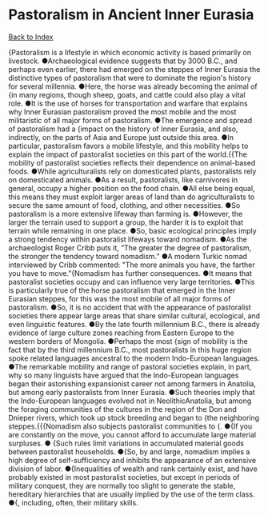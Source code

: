 # Pastoralism in Ancient Inner Eurasia
[Back to Index](https://github.com/windows10010/tpoExtractor/blog/master/README.md)

{Pastoralism is a lifestyle in which economic activity is based primarily on livestock. ●Archaeological evidence suggests that by 3000 B.C., and perhaps even earlier, there had emerged on the steppes of Inner Eurasia the distinctive types of pastoralism that were to dominate the region's history for several millennia. ●Here, the horse was already becoming the animal of {in many regions, though sheep, goats, and cattle could also play a vital role. ●It is the use of horses for transportation and warfare that explains why Inner Eurasian pastoralism proved the most mobile and the most militaristic of all major forms of pastoralism. ●The emergence and spread of pastoralism had a {impact on the history of Inner Eurasia, and also, indirectly, on the parts of Asia and Europe just outside this area. ●In particular, pastoralism favors a mobile lifestyle, and this mobility helps to explain the impact of pastoralist societies on this part of the world.{{The mobility of pastoralist societies reflects their dependence on animal-based foods. ●While agriculturalists rely on domesticated plants, pastoralists rely on domesticated animals. ●As a result, pastoralists, like carnivores in general, occupy a higher position on the food chain. ●All else being equal, this means they must exploit larger areas of land than do agriculturalists to secure the same amount of food, clothing, and other necessities. ●So pastoralism is a more extensive lifeway than farming is. ●However, the larger the terrain used to support a group, the harder it is to exploit that terrain while remaining in one place. ●So, basic ecological principles imply a strong tendency within pastoralist lifeways toward nomadism. ●As the archaeologist Roger Cribb puts it, “The greater the degree of pastoralism, the stronger the tendency toward nomadism.” ●A modern Turkic nomad interviewed by Cribb commented: "The more animals you have, the farther you have to move."{Nomadism has further consequences. ●It means that pastoralist societies occupy and can influence very large territories. ●This is particularly true of the horse pastoralism that emerged in the Inner Eurasian steppes, for this was the most mobile of all major forms of pastoralism. ●So, it is no accident that with the appearance of pastoralist societies there appear large areas that share similar cultural, ecological, and even linguistic features. ●By the late fourth millennium B.C., there is already evidence of large culture zones reaching from Eastern Europe to the western borders of Mongolia. ●Perhaps the most {sign of mobility is the fact that by the third millennium B.C., most pastoralists in this huge region spoke related languages ancestral to the modern Indo-European languages. ●The remarkable mobility and range of pastoral societies explain, in part, why so many linguists have argued that the Indo-European languages began their astonishing expansionist career not among farmers in Anatolia, but among early pastoralists from Inner Eurasia. ●Such theories imply that the Indo-European languages evolved not in NeolithicAnatolia, but among the foraging communities of the cultures in the region of the Don and Dnieper rivers, which took up stock breeding and began to {the neighboring steppes.{{{Nomadism also subjects pastoralist communities to {. ●{If you are constantly on the move, you cannot afford to accumulate large material surpluses. ●
{Such rules limit variations in accumulated material goods between pastoralist households.
●{So, by and large, nomadism implies a high degree of self-sufficiency and inhibits the appearance of an extensive division of labor. ●{Inequalities of wealth and rank certainly exist,
and have probably existed in most pastoralist societies, but except in periods of military conquest, they are normally too slight to generate the stable, hereditary hierarchies 
that are usually implied by the use of the term class. ●{, including, often, their military skills.